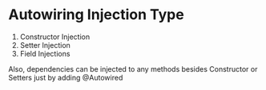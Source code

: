 # Autowiring Injection Type
1. Constructor Injection
2. Setter Injection
3. Field Injections </br>

Also, dependencies can be injected to any methods besides Constructor or Setters just by adding @Autowired

